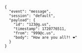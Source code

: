 ```jsonc { title="message" }
{
  "event": "message",
  "session": "default",
  "payload": {
    "id": "123@g.us",
    "timestamp": 1720776511,
    "from": "999@c.us",
    "body": "How are you all?! ❤️"
  }
}
```